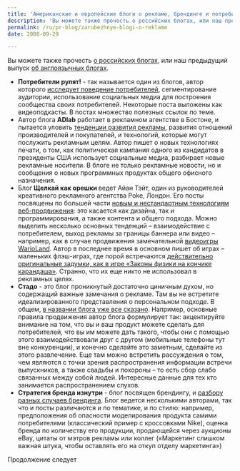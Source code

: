 ```yaml
---
title: 'Американские и европейские блоги о рекламе, брендинге и потребителях'
description: 'Вы можете также прочесть о российских блогах, или наш предыдущий выпуск об англоязычных блогах.'
permalink: /ru/pr-blog/zarubezhnye-blogi-o-reklame
date: 2008-09-29

---
```


Вы можете также прочесть <a href="/ru/pr-blog/review/2008/18-09">о российских блогах</a>, или наш предыдущий выпуск <a href="/ru/pr-blog/best-foreign-blogs-pr-marketing">об англоязычных блогах</a>.

<ul>
<li><strong>Потребители рулят!</strong> - так называется один из блогов, автор которого <a href="https://customersrock.net/">исследует поведение потребителей</a>, сегментирование аудитории, использование социальных медиа для построения сообщества своих потребителей. Некоторые поста выложены как видеоподкасты. В постах множество полезных ссылок по теме.</li>
<li>Автор блога <strong>ADlab</strong> работает в рекламном агентстве в Бостоне, и пытается уловить <a href="https://adverlab.blogspot.com/">тенденции развития рекламы</a>, развития отношений производителей и покупателей, и технологий, которые могут послужить рекламным целям. Автор пишет о новых технологиях печати, о том, как политическая кампания одного из кандидатов в президенты США использует социальные медиа, разбирает новые рекламные носители. В блоге не только рекламные новости, но и сообщения о новых программных продуктах общего офисного назначения.</li>
<li>Блог<strong> Щелкай как орешки </strong> ведет Айан Тэйт, один из руководителей креативного рекламного агентства Poke, Лондон. Его посты посвящены по большей части <a href="https://www.crackunit.com/">новым и нестандартным технологиям веб-продвижения</a>: это касается как дизайна, так и программирования, а также контента и общего подхода. Можно выделить несколько основных тенденций – взаимодействие с потребителем, выход рекламы за границы баннера или видео – например, как в случае продвижения замечательной <a href="https://www.youtube.com/experiencewii"> видеоигры WarioLand</a>. Автор в последнее время в основном пишет об играх – маленьких флэш-играх, где порой встречаются <a href="https://www.youtube.com/watch?v=QsTqspnvAaI">действительно оригинальные задумки, как в игре «Законы физики на кончике карандаша»</a>. Странно, что их еще никто не использовал в рекламных целях.
<li><strong>Стадо</strong> - это блог проникнутый достаточно циничным духом, но содержащий важные замечания о рекламе. Там вы не встретите идеализированного представления о персональном подходе. В общем, <a href="https://herd.typepad.com/">в названии блога уже все сказано</a>. Например, основные правила продвижения автор блога формулирует так: акцентируйте внимание на том, что вы  и ваш продукт можете сделать для потребителей, что вы им можете дать такого, чтобы они с помощью этого взаимодействовали друг с другом (мобильные телефоны тут вне конкуренции), и конечно сделайте это заметным, сделайте из этого развлечение. Еще там можно встретить рассуждения о том, чем являются с точки зрения распространения информации встречи выпускников, а также свадьбы и похороны – то есть сбор слабо связанных между собой людей. Интересные данные для тех кто занимается распространением слухов. </li>
<li><strong>Стратегия бренда изнутри</strong> - блог посвящен брендингу, и <a href="https://www.brandingstrategyinsider.com/">разбору разных случаев брендинга</a>. Блог ведется несколькими авторами, так что и посты различаются и по тематике, и по стилю: например, предположения об опасности моделирования продукта самими потребителями (классический пример с кроссовками Nike), оценка бренда по количеству его продукции, продающейся через аукционы eBay, цитаты от мэтров рекламы или коллег («Маркетинг слишком важная штука, чтобы оставлять его на откуп отделу маркетинга») </li>
</ul>

Продолжение следует

